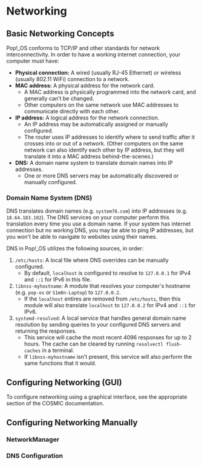 # Networking

## Basic Networking Concepts

Pop!_OS conforms to TCP/IP and other standards for network interconnectivity. In order to have a working internet connection, your computer must have:

- **Physical connection:** A wired (usually RJ-45 Ethernet) or wireless (usually 802.11 WiFi) connection to a network.
- **MAC address:** A physical address for the network card.
    - A MAC address is physically programmed into the network card, and generally can't be changed.
    - Other computers on the same network use MAC addresses to communicate directly with each other.
- **IP address:** A logical address for the network connection.
    - An IP address may be automatically assigned or manually configured.
    - The router uses IP addresses to identify where to send traffic after it crosses into or out of a network. (Other computers on the same network can also identify each other by IP address, but they will translate it into a MAC address behind-the-scenes.)
- **DNS:** A domain name system to translate domain names into IP addresses.
    - One or more DNS servers may be automatically discovered or manually configured.

### Domain Name System (DNS)

DNS translates domain names (e.g. `system76.com`) into IP addresses (e.g. `18.64.183.102`). The DNS services on your computer perform this translation every time you use a domain name. If your system has internet connection but no working DNS, you may be able to ping IP addresses, but you won't be able to navigate to websites using their names.

DNS in Pop!_OS utilizes the following sources, in order:

1. `/etc/hosts`: A local file where DNS overrides can be manually configured.
    - By default, `localhost` is configured to resolve to `127.0.0.1` for IPv4 and `::1` for IPv6 in this file.
2. `libnss-myhostname`: A module that resolves your computer's hostname (e.g. `pop-os` or `S1m0n-Laptop`) to `127.0.0.2`.
    - If the `localhost` entires are removed from `/etc/hosts`, then this module will also translate `localhost` to `127.0.0.2` for IPv4 and `::1` for IPv6.
3. `systemd-resolved`: A local service that handles general domain name resolution by sending queries to your configured DNS servers and returning the responses.
    - This service will cache the most recent 4096 responses for up to 2 hours. The cache can be cleared by running `resolvectl flush-caches` in a terminal.
    - If `libnss-myhostname` isn't present, this service will also perform the same functions that it would.
    
## Configuring Networking (GUI)

To configure networking using a graphical interface, see the appropriate section of the COSMIC documentation.

## Configuring Networking Manually

### NetworkManager

### DNS Configuration